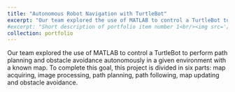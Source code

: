 ```yaml
---
title: "Autonomous Robot Navigation with TurtleBot"
excerpt: "Our team explored the use of MATLAB to control a TurtleBot to perform path planning and obstacle avoidance autonomously in a given environment with a known map. To complete this goal, this project is divided in six parts: map acquiring, image processing, path planning, path following, map updating and obstacle avoidance.<br/><br/><video width='600' controls><source src='https://github.com/yueyeyuniao/yueyeyuniao.github.io/blob/master/files/turtlebot_2x.mp4' type='video/mp4'> Your browser does not support the video tag.</video>"
#excerpt: "Short description of portfolio item number 1<br/><img src='/images/500x300.png'>"
collection: portfolio
---
```


Our team explored the use of MATLAB to control a TurtleBot to perform path planning and obstacle avoidance autonomously in a given environment with a known map. To complete this goal, this project is divided in six parts: map acquiring, image processing, path planning, path following, map updating and obstacle avoidance.
